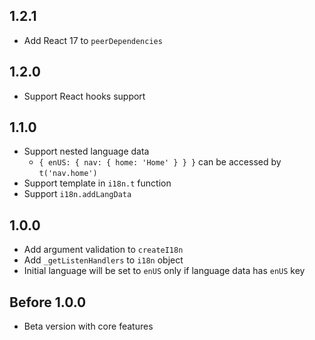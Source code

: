 ## 1.2.1

- Add React 17 to `peerDependencies`

## 1.2.0

- Support React hooks support
## 1.1.0

- Support nested language data
  - `{ enUS: { nav: { home: 'Home' } } }` can be accessed by `t('nav.home')`
- Support template in `i18n.t` function
- Support `i18n.addLangData`

## 1.0.0

- Add argument validation to `createI18n`
- Add `_getListenHandlers` to `i18n` object
- Initial language will be set to `enUS` only if language data has `enUS` key

## Before 1.0.0

- Beta version with core features
